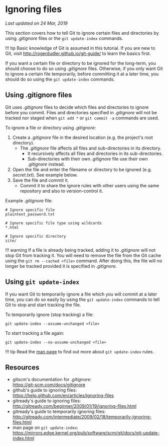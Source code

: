# Ignoring files

*Last updated on 24 Mar, 2019*

This section covers how to tell Git to ignore certain files and directories by using _.gitignore_ files or the `git update-index` commands.

!!! tip
    Basic knowledge of Git is assumed in this tutorial. If you are new to Git, visit <http://rogerdudler.github.io/git-guide/> to learn the basics first.

If you want a certain file or directory to be ignored for the long-term, you should choose to do so using _.gitignore_ files. Otherwise, if you only want Git to ignore a certain file temporarily, before committing it at a later time, you should do so using the `git update-index` commands.

## Using .gitignore files

Git uses _.gitignore_ files to decide which files and directories to ignore before you commit. Files and directories specified in _.gitignore_ will not be tracked nor staged when `git add *` or `git commit -a` commands are used.

To ignore a file or directory using _.gitignore_:

1. Create a _.gitignore_ file in the desired location (e.g. the project's root directory).
   - The _.gitignore_ file affects all files and sub-directories in its directory.
     - It recursively affects all files and directories in its sub-directories.
     - Sub-directories with their own _.gitignore_ file use their own _.gitignore_ instead.
2. Open the file and enter the filename or directory to be ignored (e.g. _secret.txt_). See example below.
3. Save the file and commit it.
   - Commit it to share the ignore rules with other users using the same repository and also to version-control it.

Example _.gitignore_ file:

```git
# Ignore specific file
plaintext_password.txt

# Ignore specific file type using wildcards
*.html

# Ignore specific directory
site/
```

!!! warning
    If a file is already being tracked, adding it to _.gitignore_ will not stop Git from tracking it. You will need to remove the file from the Git cache using the `git rm --cached <file>` command. After doing this, the file will no longer be tracked provided it is specified in _.gitignore_.

## Using `git update-index`

If you want Git to temporarily ignore a file which you will commit at a later time, you can do so easily by using the `git update-index` commands to tell Git to stop and start tracking the file.

To temporarily ignore (stop tracking) a file:

```
git update-index --assume-unchanged <file>
```

To start tracking a file again:

```
git update-index --no-assume-unchanged <file>
```

!!! tip
    Read the [man page](https://mirrors.edge.kernel.org/pub/software/scm/git/docs/git-update-index.html) to find out more about `git update-index` rules.

## Resources

- gitscm's documentation for _.gitignore_:  
  <https://git-scm.com/docs/gitignore>
- github's guide to ignoring files:  
  <https://help.github.com/en/articles/ignoring-files>
- gitready's guide to ignoring files:  
  <http://gitready.com/beginner/2009/01/19/ignoring-files.html>
- gitready's guide to temporarily ignoring files:  
  <http://gitready.com/intermediate/2009/02/18/temporarily-ignoring-files.html>
- man page on `git update-index`:  
  <https://mirrors.edge.kernel.org/pub/software/scm/git/docs/git-update-index.html>
